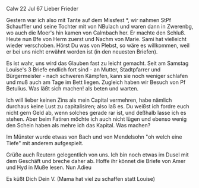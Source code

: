  Calw 22 Jul 67
Lieber Frieder

Gestern war ich also mit Tante auf dem Missfest <Zwerenbg>*, wir nahmen StPf Schauffler und seine Tochter mit von NBulach und waren dann in Zwerenbg, wo auch die Moer's hin kamen von Calmbach her. Er machte den Schluß. 
Heute nun Bfe von Herm zuerst und Nachm von Marie. Sami hat vielleicht wieder verschoben. Hörst Du was von Plebst, so wäre es willkommen, weil er bei uns nicht erwähnt worden ist (in den neuesten Briefen).

Es ist wahr, uns wird das Glauben fast zu leicht gemacht. Seit am Samstag Louise's 3 Briefe endlich fort sind - an Mutter, Stadtpfarrer und Bürgermeister - nach schweren Kämpfen, kann sie noch weniger schlafen und muß auch am Tage im Bett liegen. Zugleich haben wir Besuch von Pf Betulius. Was läßt sich machen! als beten und warten.

Ich will lieber keinen Zins als mein Capital vermehren, habe nämlich durchaus keine Lust zu capitalisiren; also laß es. Du weißst ich fordre euch nicht gern Geld ab, wenn solches gerade rar ist, und deßhalb lasse ich es stehen. Aber beim Fatiren möchte ich auch nicht lügen und ebenso wenig den Schein haben als mehre ich das Kapital. Was machen?

Im Münster wurde etwas von Bach und von Mendelsohn "oh welch eine Tiefe" mit anderem aufgespielt.

Grüße auch Reutern gelegentlich von uns. Ich bin noch etwas im Dusel mit dem Geschäft und breche daher ab. Hoffe ihr könnet die Briefe von Amer und Hyd in Muße lesen. Nun Adieu

 Es küßt Dich Dein V. (Mama hat viel zu schaffen statt Louise) 